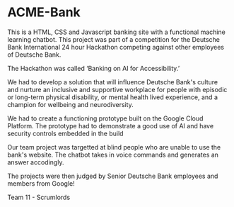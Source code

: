 # ACME-Bank

This is a HTML, CSS and Javascript banking site with a functional machine learning chatbot. This project was part of a competition for the Deutsche Bank International 24 hour Hackathon competing against other employees of Deutsche Bank.

The Hackathon was called ‘Banking on AI for Accessibility.’ 

We had to develop a solution that will influence Deutsche Bank's culture and nurture an inclusive and supportive workplace for people with episodic or long-term physical disability, or mental health lived experience, and a champion for wellbeing and neurodiversity. 

We had to create a functioning prototype built on the Google Cloud Platform. The prototype had to demonstrate a good use of AI and have security controls embedded in the build

Our team project was targetted at blind people who are unable to use the bank's website. The chatbot takes in voice commands and generates an answer accodingly.

The projects were then judged by Senior Deutsche Bank employees and members from Google!

Team 11 - Scrumlords
